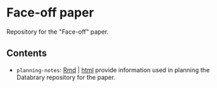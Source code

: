 # Face-off paper

Repository for the "Face-off" paper.

## Contents

- `planning-notes`: [Rmd](planning-notes.Rmd) | [html](planning-notes.html) provide information used in planning the Databrary repository for the paper.